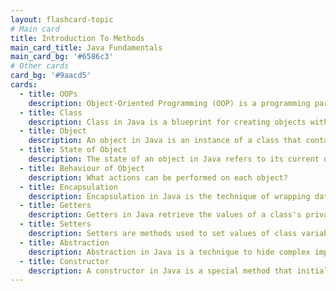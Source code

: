 ```yaml
---
layout: flashcard-topic
# Main card
title: Introduction To Methods
main_card_title: Java Fundamentals
main_card_bg: '#6586c3'
# Other cards
card_bg: '#9aacd5'
cards:
  - title: OOPs
    description: Object-Oriented Programming (OOP) is a programming paradigm in Java that focuses on creating reusable code for real-life scenarios.
  - title: Class
    description: Class in Java is a blueprint for creating objects with common properties and behaviors.
  - title: Object
    description: An object in Java is an instance of a class that contains data and behavior.
  - title: State of Object
    description: The state of an object in Java refers to its current data values.
  - title: Behaviour of Object
    description: What actions can be performed on each object?
  - title: Encapsulation
    description: Encapsulation in Java is the technique of wrapping data and code together into a single unit.
  - title: Getters
    description: Getters in Java retrieve the values of a class's private fields.
  - title: Setters
    description: Setters are methods used to set values of class variables in Java.
  - title: Abstraction
    description: Abstraction in Java is a technique to hide complex implementation details and provide a simplified view.
  - title: Constructor
    description: A constructor in Java is a special method that initializes objects when they are created.
---
```


